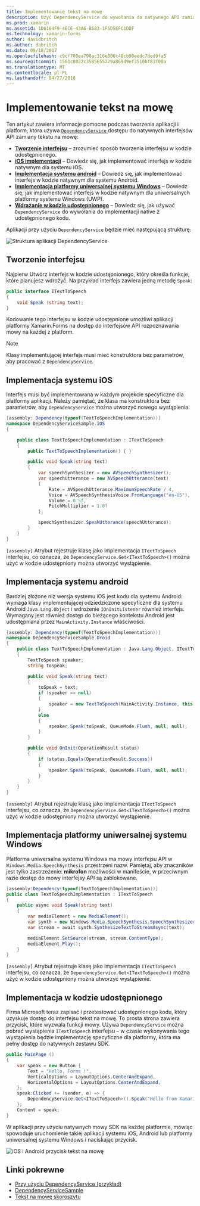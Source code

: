```yaml
---
title: Implementowanie tekst na mowę
description: Użyć DependencyService do wywołania do natywnego API zamiany tekstu na mowę każdej z platform
ms.prod: xamarin
ms.assetid: 1D6164F9-4ECE-43A6-B583-1F5D5EFC1DDF
ms.technology: xamarin-forms
author: davidbritch
ms.author: dabritch
ms.date: 09/18/2017
ms.openlocfilehash: c9cf700ea798ac316e806c40cb90eedc7ded9fa5
ms.sourcegitcommit: 1561c8022c3585655229a869d9ef3510bf83f00a
ms.translationtype: MT
ms.contentlocale: pl-PL
ms.lasthandoff: 04/27/2018
---
```

# <a name="implementing-text-to-speech"></a>Implementowanie tekst na mowę

Ten artykuł zawiera informacje pomocne podczas tworzenia aplikacji i platform, która używa [ `DependencyService` ](https://developer.xamarin.com/api/type/Xamarin.Forms.DependencyService/) dostępu do natywnych interfejsów API zamiany tekstu na mowę:

- **[Tworzenie interfejsu](#Creating_the_Interface)**  &ndash; zrozumieć sposób tworzenia interfejsu w kodzie udostępnionego.
- **[iOS implementacji](#iOS_Implementation)**  &ndash; Dowiedz się, jak implementować interfejs w kodzie natywnym dla systemu iOS.
- **[Implementacja systemu android](#Android_Implementation)**  &ndash; Dowiedz się, jak implementować interfejs w kodzie natywnym dla systemu Android.
- **[Implementacja platformy uniwersalnej systemu Windows](#WindowsImplementation)**  &ndash; Dowiedz się, jak implementować interfejs w kodzie natywnym dla uniwersalnych platformy systemu Windows (UWP).
- **[Wdrażanie w kodzie udostępnionego](#Implementing_in_Shared_Code)**  &ndash; Dowiedz się, jak używać `DependencyService` do wywołania do implementacji native z udostępnionego kodu.

Aplikacji przy użyciu `DependencyService` będzie mieć następującą strukturę:

![](text-to-speech-images/tts-diagram.png "Struktura aplikacji DependencyService")

<a name="Creating_the_Interface" />

## <a name="creating-the-interface"></a>Tworzenie interfejsu

Najpierw Utwórz interfejs w kodzie udostępnionego, który określa funkcje, które planujesz wdrożyć. Na przykład interfejs zawiera jedną metodę `Speak`:

```csharp
public interface ITextToSpeech
{
    void Speak (string text);
}
```

Kodowanie tego interfejsu w kodzie udostępnione umożliwi aplikacji platformy Xamarin.Forms na dostęp do interfejsów API rozpoznawania mowy na każdej z platform.

> [!NOTE]
> Klasy implementującej interfejs musi mieć konstruktora bez parametrów, aby pracować z `DependencyService`.

<a name="iOS_Implementation" />

## <a name="ios-implementation"></a>Implementacja systemu iOS

Interfejs musi być implementowana w każdym projekcie specyficzne dla platformy aplikacji. Należy pamiętać, że klasa ma konstruktora bez parametrów, aby `DependencyService` można utworzyć nowego wystąpienia.

```csharp
[assembly: Dependency(typeof(TextToSpeechImplementation))]
namespace DependencyServiceSample.iOS
{

    public class TextToSpeechImplementation : ITextToSpeech
    {
        public TextToSpeechImplementation() { }

        public void Speak(string text)
        {
            var speechSynthesizer = new AVSpeechSynthesizer();
            var speechUtterance = new AVSpeechUtterance(text)
            {
                Rate = AVSpeechUtterance.MaximumSpeechRate / 4,
                Voice = AVSpeechSynthesisVoice.FromLanguage("en-US"),
                Volume = 0.5f,
                PitchMultiplier = 1.0f
            };

            speechSynthesizer.SpeakUtterance(speechUtterance);
        }
    }
}
```

`[assembly]` Atrybut rejestruje klasę jako implementacja `ITextToSpeech` interfejsu, co oznacza, że `DependencyService.Get<ITextToSpeech>()` można użyć w kodzie udostępniony można utworzyć wystąpienie.

<a name="Android_Implementation" />

## <a name="android-implementation"></a>Implementacja systemu android

Bardziej złożone niż wersja systemu iOS jest kodu dla systemu Android: wymaga klasy implementującej odziedziczone specyficzne dla systemu Android `Java.Lang.Object` i wdrożenie `IOnInitListener` również interfejs. Wymagany jest również dostęp do bieżącego kontekstu Android jest udostępniana przez `MainActivity.Instance` właściwości.

```csharp
[assembly: Dependency(typeof(TextToSpeechImplementation))]
namespace DependencyServiceSample.Droid
{
    public class TextToSpeechImplementation : Java.Lang.Object, ITextToSpeech, TextToSpeech.IOnInitListener
    {
        TextToSpeech speaker;
        string toSpeak;

        public void Speak(string text)
        {
            toSpeak = text;
            if (speaker == null)
            {
                speaker = new TextToSpeech(MainActivity.Instance, this);
            }
            else
            {
                speaker.Speak(toSpeak, QueueMode.Flush, null, null);
            }
        }

        public void OnInit(OperationResult status)
        {
            if (status.Equals(OperationResult.Success))
            {
                speaker.Speak(toSpeak, QueueMode.Flush, null, null);
            }
        }
    }
}
```

`[assembly]` Atrybut rejestruje klasę jako implementacja `ITextToSpeech` interfejsu, co oznacza, że `DependencyService.Get<ITextToSpeech>()` można użyć w kodzie udostępniony można utworzyć wystąpienie.

<a name="WindowsImplementation" />

## <a name="universal-windows-platform-implementation"></a>Implementacja platformy uniwersalnej systemu Windows

Platforma uniwersalna systemu Windows ma mowy interfejsu API w `Windows.Media.SpeechSynthesis` przestrzeni nazw. Pamiętaj, aby znaczników jest tylko zastrzeżenie: **mikrofon** możliwości w manifeście, w przeciwnym razie dostęp do mowy interfejsy API są zablokowane.

```csharp
[assembly:Dependency(typeof(TextToSpeechImplementation))]
public class TextToSpeechImplementation : ITextToSpeech
{
    public async void Speak(string text)
    {
        var mediaElement = new MediaElement();
        var synth = new Windows.Media.SpeechSynthesis.SpeechSynthesizer();
        var stream = await synth.SynthesizeTextToStreamAsync(text);

        mediaElement.SetSource(stream, stream.ContentType);
        mediaElement.Play();
    }
}
```

`[assembly]` Atrybut rejestruje klasę jako implementacja `ITextToSpeech` interfejsu, co oznacza, że `DependencyService.Get<ITextToSpeech>()` można użyć w kodzie udostępniony można utworzyć wystąpienie.

<a name="Implementing_in_Shared_Code" />

## <a name="implementing-in-shared-code"></a>Implementacja w kodzie udostępnionego

Firma Microsoft teraz zapisać i przetestować udostępnionego kodu, który uzyskuje dostęp do interfejsu tekst na mowę. To prosta strona zawiera przycisk, które wyzwala funkcji mowy. Używa `DependencyService` można pobrać wystąpienia `ITextToSpeech` interfejsu &ndash; w czasie wykonywania tego wystąpienia będzie implementację specyficzne dla platformy, która ma pełny dostęp do natywnych zestawu SDK.

```csharp
public MainPage ()
{
    var speak = new Button {
        Text = "Hello, Forms !",
        VerticalOptions = LayoutOptions.CenterAndExpand,
        HorizontalOptions = LayoutOptions.CenterAndExpand,
    };
    speak.Clicked += (sender, e) => {
        DependencyService.Get<ITextToSpeech>().Speak("Hello from Xamarin Forms");
    };
    Content = speak;
}
```

W aplikacji przy użyciu natywnych mowy SDK na każdej platformie, mówiąc spowoduje uruchomienie takiej aplikacji systemu iOS, Android lub platformy uniwersalnej systemu Windows i naciskając przycisk.

 ![iOS i Android przycisk tekst na mowę](text-to-speech-images/running.png "przykładowy tekst na mowę")


## <a name="related-links"></a>Linki pokrewne

- [Przy użyciu DependencyService (przykład)](https://developer.xamarin.com/samples/xamarin-forms/UsingDependencyService/)
- [DependencyServiceSample](https://developer.xamarin.com/samples/xamarin-forms/DependencyService/DependencyServiceSample/)
- [Tekst na mowę skoroszytu](https://developer.xamarin.com/workbooks/xamarin-forms/application-fundamentals/text-to-speech/text-to-speech.workbook)
